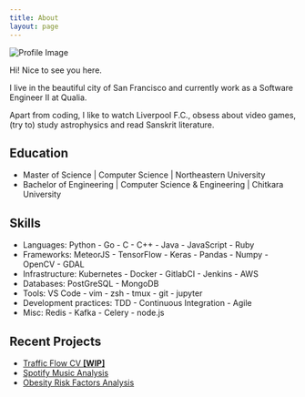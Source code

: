 ```yaml
---
title: About
layout: page
---
```

![Profile Image](https://avatars1.githubusercontent.com/u/13654555)

<p>Hi! Nice to see you here.</p>

<p>I live in the beautiful city of San Francisco and currently work as a Software Engineer II at Qualia.</p>

<p>Apart from coding, I like to watch Liverpool F.C., obsess about video games, (try to) study astrophysics
and read Sanskrit literature.</p>

<h2>Education</h2>

<ul class="education-list">
	<li>Master of Science | Computer Science | Northeastern University</li>
	<li>Bachelor of Engineering | Computer Science & Engineering | Chitkara University</li>
</ul>

<h2>Skills</h2>

<ul class="skill-list">
	<li>Languages: Python - Go - C - C++ - Java - JavaScript - Ruby</li>
	<li>Frameworks: MeteorJS - TensorFlow - Keras - Pandas - Numpy - OpenCV - GDAL</li>
	<li>Infrastructure: Kubernetes - Docker - GitlabCI - Jenkins - AWS</li>
	<li>Databases: PostGreSQL - MongoDB</li>
  <li>Tools: VS Code - vim - zsh - tmux - git - jupyter</li>
	<li>Development practices: TDD - Continuous Integration - Agile</li>
  <li>Misc: Redis - Kafka - Celery - node.js</li>
</ul>

<h2>Recent Projects</h2>

<ul>
	<li><a href="https://github.com/alankritjoshi/traffic-flow-cv">Traffic Flow CV <b>[WIP]</b></a></li>
	<li><a href="https://github.com/alankritjoshi/spotify-music-analysis">Spotify Music Analysis</a></li>
	<li><a href="https://github.com/alankritjoshi/obesity-data-analysis">Obesity Risk Factors Analysis</a></li>
</ul>
